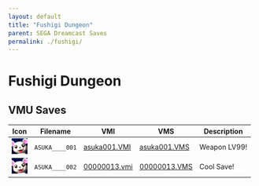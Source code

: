 ```yaml
---
layout: default
title: "Fushigi Dungeon"
parent: SEGA Dreamcast Saves
permalink: ./fushigi/
---
```

# Fushigi Dungeon

## VMU Saves

| Icon | Filename | VMI | VMS | Description |
|------|----------|-----|-----|-------------|
| ![Fushigi Dungeon](../icons/ASUKA____001.GIF) | `ASUKA____001` | [asuka001.VMI](asuka001.VMI) | [asuka001.VMS](asuka001.VMS) | Weapon LV99! |
| ![Fushigi Dungeon](../icons/ASUKA____002.GIF) | `ASUKA____002` | [00000013.vmi](00000013.vmi) | [00000013.VMS](00000013.VMS) | Cool Save! |
